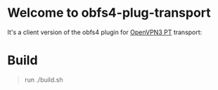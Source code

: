 # Welcome to obfs4-plug-transport

It's a client version of the obfs4 plugin for [OpenVPN3 PT](https://github.com/OpenVPN/openvpn3/pull/148) transport:

# Build

> run ./build.sh
